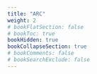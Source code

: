 ```yaml
---
title: "ARC"
weight: 2
# bookFlatSection: false
# bookToc: true
bookHidden: true
bookCollapseSection: true
# bookComments: false
# bookSearchExclude: false
---
```

